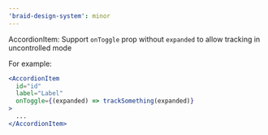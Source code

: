 ```yaml
---
'braid-design-system': minor
---
```


AccordionItem: Support `onToggle` prop without `expanded` to allow tracking in uncontrolled mode

For example:

```jsx
<AccordionItem
  id="id"
  label="Label"
  onToggle={(expanded) => trackSomething(expanded)}
>
  ...
</AccordionItem>
```
